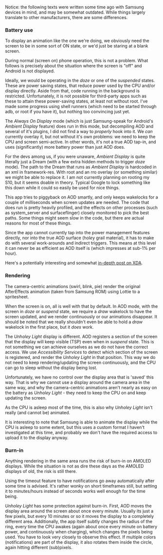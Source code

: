 Notice: the following texts were written some time ago with Samsung
devices in mind, and may be somewhat outdated. While things largely
translate to other manufacturers, there are some differences.

### Battery use

To display an animation like the one we're doing, we obviously need
the screen to be in some sort of ON state, or we'd just be staring
at a blank screen.

During normal (screen on) phone operation, this is not a problem. What
follows is precisely about the situation where the screen is "off" and
Android is not displayed.

Ideally, we would be operating in the *doze* or one of the *suspended*
states. These are power saving states, that reduce power used by the
CPU and/or display directly. Aside from that, code running in the
background is restricted. Unfortunately, it is not possible for
third-party apps such as these to attain these power-saving states,
at least not without root. I've made some progress using shell runners
(which need to be started through adb, or root if you have it), but
nothing too convincing just yet.

The *Always On Display* mode (which is just Samsung-speak for
Android's *Ambient Display* feature) does run in this mode, but
decompiling AOD and several of it's plugins, I did not find a way
to *properly* hook into it. We *can* currently overlay it, but not
without it's own problems: we need to keep the CPU and screen
semi-active. In other words, it's not a true AOD tap-in, and uses
(significantly) more battery power than just AOD does.

For the devs among us, if you were unaware, *Ambient Display* is quite
literally just a Dream (with a few extra hidden methods to trigger *doze*
mode). The path to the Dream that runs as *Ambient Display* is hardcoded
in an xml in framework-res. With root and an rro overlay (or something
similar) we might be able to replace it. I am not currently planning on
rooting my S10, but it seems doable in theory. Typical Google to lock
something like this down while it could so easily be used for nice
things.

This app tries to piggyback on AOD smartly, and only keeps wakelocks
for a couple of milliseconds when screen updates are needed.
The code that does run is pretty
heavily profiled, and the effects on other processes (such as
system_server and surfaceflinger) closely monitored to pick the
best paths. Some things might seem slow in the code, but there are
actual reasons for most of these things.

Since the app cannot currently tap into the power management features
directly, nor into the true AOD surface (hol*e*y grail material), it
has to make do with several work-arounds and indirect triggers. This
means at this level it can never be as efficient as AOD itself is
(which impresses at sub-1% per hour).

Here's a potentially interesting and somewhat [in-depth post on XDA](https://forum.xda-developers.com/showpost.php?p=79303152&postcount=319).

### Rendering

The camera-centric animations (swirl, blink, pie) render the original
AfterEffects animation (taken from Samsung ROM) using Lottie to a
spritesheet.

When the screen is on, all is well with that by default. In AOD mode,
with the screen in *doze* or *suspend* state, we require a *draw*
wakelock to have the screen updated, and we render continuously
or our animations disappear. It should be noted that we really shouldn't
even be able to hold a *draw* wakelock in the first place, but it *does*
work.

The *Unholey Light* display is different. AOD registers a section of
the screen that the display will keep visible (TSP) even when in *suspend*
state. This is not something we can achieve ourselves as we do not
have the correct access. We use *Accessibility Services* to detect
which section of the screen is registered, and render the *Unholey Light*
in that position. This way we do not need to keep rendering/updating
the screen continuously, and the CPU can go to sleep without the
display being lost.

Unfortunately, we have no control over the display area that is 'saved'
this way. That is why we cannot use a display around the camera area
in the same way, and why the camera-centric animations aren't nearly
as easy on the battery as *Unholey Light* - they need to keep the CPU
on and keep updating the screen.

As the CPU is asleep most of the time, this is also why *Unholey Light*
isn't really (and cannot be) animated.

It is interesting to note that Samsung is able to animate the display
while the CPU is asleep to some extent, but this uses a custom format
I haven't investigated at this time, and probably we don't have the
required access to upload it to the display anyway.

### Burn-in

Anything rendering in the same area runs the risk of burn-in on AMOLED
displays. While the situation is not as dire these days as the AMOLED
displays of old, the risk is still there.

Using the timeout feature to have notifications go away automatically
after some time is advised. It's rather wonky on short timeframes still,
but setting it to minutes/hours instead of seconds works well enough
for the time being.

*Unholey Light* has some protection against burn-in. First, AOD moves
the display area around the screen about once every minute. Usually its
just a few pixels, but every 10 minutes or so it moves the display to
a completely different area. Additionally, the app itself subtly changes
the radius of the ring, every time the CPU awakes (again about once
every minute on battery power, and continuously when charging), which
changes the pixels being used. You have to look very closely to observe
this effect. If multiple colors (notifications) are part of the display,
it also rotates them inside the circle, again hitting different
(sub)pixels.
